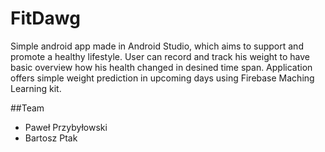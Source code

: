 # FitDawg
Simple android app made in Android Studio, which aims to support and promote a healthy lifestyle. User can record and track his weight to have basic overview how his health changed in desined time span. Application offers simple weight prediction in upcoming days using Firebase Maching Learning kit.

##Team
- Paweł Przybyłowski
- Bartosz Ptak
